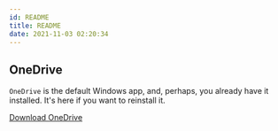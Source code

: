 ```yaml
---
id: README
title: README
date: 2021-11-03 02:20:34
---
```


## OneDrive

`OneDrive` is the default Windows app, and, perhaps, you already have it installed. It's here if you want to reinstall it.

[Download OneDrive](https://www.microsoft.com/en-us/microsoft-365/onedrive/download)
